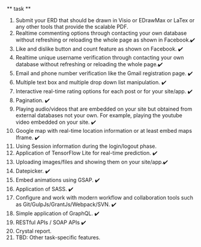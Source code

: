  ** task **

 1. Submit your ERD that should be drawn in Visio or EDrawMax or LaTex or any other tools that provide the scalable PDF. 
2. Realtime commenting options through contacting your own database without refreshing or reloading the whole page as shown in Facebook.:heavy_check_mark:
3. Like and dislike button and count feature as shown on Facebook. :heavy_check_mark:
4. Realtime unique username verification through contacting your own database without refreshing or reloading the whole page.:heavy_check_mark:
5. Email and phone number verification like the Gmail registration page. :heavy_check_mark:
6. Multiple text box and multiple drop down list manipulation. :heavy_check_mark:
7. Interactive real-time rating options for each post or for your site/app. :heavy_check_mark:
8. Pagination. :heavy_check_mark:
9. Playing audio/videos that are embedded on your site but obtained from external databases not your own. For example, playing the youtube video embedded on your site. :heavy_check_mark:
10. Google map with real-time location information or at least embed maps Iframe. :heavy_check_mark:
11. Using Session information during the login/logout phase. 
12. Application of TensorFlow Lite for real-time prediction. :heavy_check_mark: 
13. Uploading images/files and showing them on your site/app.:heavy_check_mark: 
14. Datepicker. :heavy_check_mark:
15. Embed animations using GSAP. :heavy_check_mark:
16. Application of SASS. :heavy_check_mark:
17. Configure and work with modern workflow and collaboration tools such as Git/GulpJs/GrantJs/Webpack/SVN. :heavy_check_mark:
18. Simple application of GraphQL. :heavy_check_mark:
19. RESTful APIs / SOAP APIs :heavy_check_mark:
20. Crystal report.
21. TBD: Other task-specific features.